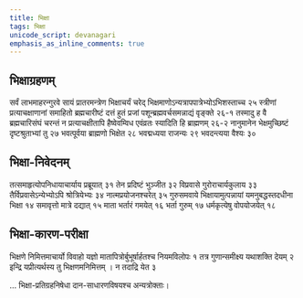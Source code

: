 ```yaml
---
title: भिक्षा
tags: भिक्षा
unicode_script: devanagari
emphasis_as_inline_comments: true
---
```

## भिक्षाग्रहणम्
सर्वं लाभमाहरन्गुरवे सायं प्रातरमन्त्रेण भिक्षाचर्यं चरेद् भिक्षमाणोऽन्यत्रापपात्रेभ्योऽभिशस्ताच्च २५ स्त्रीणां प्रत्याचक्षाणानां समाहितो ब्रह्मचारीष्टं दत्तं हुतं प्रजां पशून्ब्रह्मवर्चसमन्नाद्यं वृङ्क्ते २६-१ तस्मादु ह वै ब्रह्मचारिसंघं चरन्तं न प्रत्याचक्षीतापि हैष्वेवम्विध एवंव्रतः स्यादिति हि ब्राह्मणम् २६-२ नानुमानेन भेक्षमुच्छिष्टं दृष्टश्रुताभ्यां तु २७ 
भवत्पूर्वया ब्राह्मणो भिक्षेत २८ भवद्मध्यया राजन्यः २९ भवदन्त्यया वैश्यः ३० 

## भिक्षा-निवेदनम्
तत्समाहृत्योपनिधायाचार्याय प्रब्रूयात् ३१ तेन प्रदिष्टं भुञ्जीत ३२ विप्रवासे गुरोराचार्यकुलाय ३३ तैर्विप्रवासेऽन्येभ्योऽपि श्रोत्रियेभ्यः ३४ नात्मप्रयोजनश्चरेत् ३५
गुरुसमवाये भिक्षायामुत्पन्नायां यमनुबद्धस्तदधीना भिक्षा १४ समावृत्तो मात्रे दद्यात् १५ माता भर्तारं गमयेत् १६ भर्ता गुरुम् १७ धर्मकृत्येषु वोपयोजयेत् १८ 

## भिक्षा-कारण-परीक्षा
भिक्षणे निमित्तमाचार्यो विवाहो यज्ञो मातापित्रोर्बुभूर्षार्हतश्च नियमविलोपः १ तत्र गुणान्समीक्ष्य यथाशक्ति देयम् २ इन्द्रि यप्रीत्यर्थस्य तु भिक्षणमनिमित्तम् । न तदाद्रि येत ३

… भिक्षा-प्रतिग्रहनिषेधा दान-साधारणविषयश्च अन्यत्रोक्ताः।